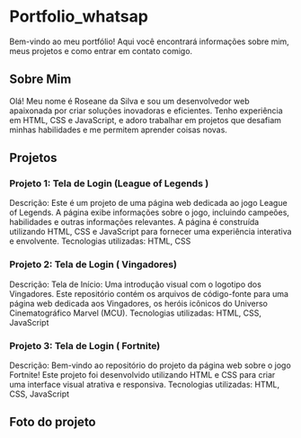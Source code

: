 # Portfolio_whatsap

Bem-vindo ao meu portfólio! Aqui você encontrará informações sobre mim, meus projetos e como entrar em contato comigo.

## Sobre Mim

Olá! Meu nome é Roseane da Silva e sou um desenvolvedor web apaixonada por criar soluções inovadoras e eficientes. Tenho experiência em HTML, CSS e JavaScript, e adoro trabalhar em projetos que desafiam minhas habilidades e me permitem aprender coisas novas.

## Projetos

### Projeto 1: Tela de Login (League of Legends )
Descrição: Este é um projeto de uma página web dedicada ao jogo League of Legends. A página exibe informações sobre o jogo, incluindo campeões, habilidades e outras informações relevantes. A página é construída utilizando HTML, CSS e JavaScript para fornecer uma experiência interativa e envolvente.
Tecnologias utilizadas: HTML, CSS

### Projeto 2: Tela de Login ( Vingadores)
Descrição: Tela de Início: Uma introdução visual com o logotipo dos Vingadores. Este repositório contém os arquivos de código-fonte para uma página web dedicada aos Vingadores, os heróis icônicos do Universo Cinematográfico Marvel (MCU).
Tecnologias utilizadas: HTML, CSS, JavaScript

### Projeto 3: Tela de Login ( Fortnite)
Descrição: Bem-vindo ao repositório do projeto da página web sobre o jogo Fortnite! Este projeto foi desenvolvido utilizando HTML e CSS para criar uma interface visual atrativa e responsiva.
Tecnologias utilizadas: HTML, CSS, JavaScript

## Foto do projeto




